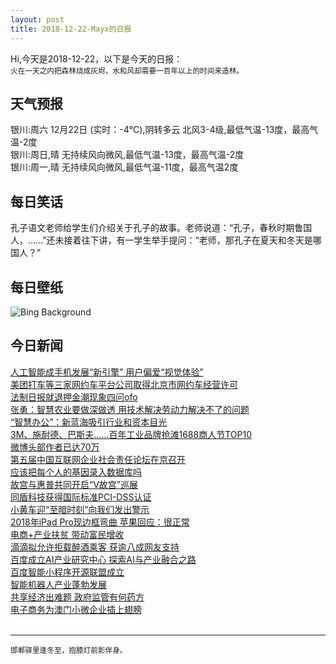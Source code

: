 ```yaml
---
layout: post
title: 2018-12-22-Mayx的日报
---
```


Hi,今天是2018-12-22，以下是今天的日报：<br><small>
火在一天之内把森林烧成灰烬，水和风却需要一百年以上的时间来造林。</small><!--more-->
## 天气预报
银川:周六 12月22日 (实时：-4℃),阴转多云 北风3-4级,最低气温-13度，最高气温-2度<br>银川:周日,晴 无持续风向微风,最低气温-13度，最高气温-2度<br>银川:周一,晴 无持续风向微风,最低气温-11度，最高气温2度
## 每日笑话
孔子语文老师给学生们介绍关于孔子的故事。老师说道：“孔子，春秋时期鲁国人，……”还未接着往下讲，有一学生举手提问：“老师，那孔子在夏天和冬天是哪国人？”
## 每日壁纸
![Bing Background](https://cn.bing.com/az/hprichbg/rb/AdobeSantaFe_EN-US4037753534_1920x1080.jpg "For the winter solstice, Santa Fe's Farolito Walk (© Julien McRoberts/Danita Delimont)")
## 今日新闻

[人工智能成手机发展“新引擎” 用户偏爱“视觉体验”](http://it.people.com.cn/n1/2018/1221/c1009-30481600.html)   
[美团打车等三家网约车平台公司取得北京市网约车经营许可](http://it.people.com.cn/n1/2018/1221/c1009-30481723.html)   
[法制日报就退押金潮现象四问ofo](http://it.people.com.cn/n1/2018/1221/c1009-30481695.html)   
[张勇：智慧农业要做深做透 用技术解决劳动力解决不了的问题](http://it.people.com.cn/n1/2018/1221/c1009-30481684.html)   
[“智慧办公”：新蓝海吸引行业和资本目光](http://it.people.com.cn/n1/2018/1221/c1009-30481663.html)   
[3M、施耐德、巴斯夫……百年工业品牌抢滩1688商人节TOP10](http://it.people.com.cn/n1/2018/1221/c1009-30481625.html)   
[微博头部作者已达70万](http://it.people.com.cn/n1/2018/1221/c1009-30481528.html)   
[第五届中国互联网企业社会责任论坛在京召开](http://it.people.com.cn/n1/2018/1221/c1009-30481445.html)   
[应该把每个人的基因录入数据库吗](http://it.people.com.cn/n1/2018/1221/c1009-30481399.html)   
[故宫与惠普共同开启“V故宫”巡展](http://it.people.com.cn/n1/2018/1221/c1009-30481382.html)   
[同盾科技获得国际标准PCI-DSS认证](http://it.people.com.cn/n1/2018/1221/c1009-30481334.html)   
[小黄车迎“至暗时刻”向我们发出警示](http://it.people.com.cn/n1/2018/1221/c1009-30481341.html)   
[2018年iPad Pro现边框弯曲 苹果回应：很正常](http://it.people.com.cn/n1/2018/1221/c1009-30481264.html)   
[电商+产业扶贫 带动富民增收](http://it.people.com.cn/n1/2018/1221/c1009-30481163.html)   
[滴滴拟允许拒载醉酒乘客 获逾八成网友支持](http://it.people.com.cn/n1/2018/1221/c1009-30481170.html)   
[百度成立AI产业研究中心 探索AI与产业融合之路](http://it.people.com.cn/n1/2018/1221/c1009-30481214.html)   
[百度智能小程序开源联盟成立](http://it.people.com.cn/n1/2018/1221/c1009-30481178.html)   
[智能机器人产业蓬勃发展](http://it.people.com.cn/n1/2018/1221/c1009-30480157.html)   
[共享经济出难题 政府监管有何药方](http://it.people.com.cn/n1/2018/1221/c1009-30480295.html)   
[电子商务为澳门小微企业插上翅膀](http://it.people.com.cn/n1/2018/1221/c1009-30480145.html)   
<br />

***

<small>邯郸驿里逢冬至，抱膝灯前影伴身。</small>
